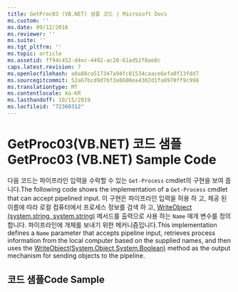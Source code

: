 ```yaml
---
title: GetProc03 (VB.NET) 샘플 코드 | Microsoft Docs
ms.custom: ''
ms.date: 09/12/2016
ms.reviewer: ''
ms.suite: ''
ms.tgt_pltfrm: ''
ms.topic: article
ms.assetid: ff94c452-d4ec-4492-ac20-61ad52f8ae8c
caps.latest.revision: 7
ms.openlocfilehash: a0a88ca517347a94fc81534caace6efa0f13fdd7
ms.sourcegitcommit: 52a67bcd9d7bf3e8600ea4302d1fa8970ff9c998
ms.translationtype: MT
ms.contentlocale: ko-KR
ms.lasthandoff: 10/15/2019
ms.locfileid: "72360312"
---
```

# <a name="getproc03-vbnet-sample-code"></a><span data-ttu-id="8853c-102">GetProc03(VB.NET) 코드 샘플</span><span class="sxs-lookup"><span data-stu-id="8853c-102">GetProc03 (VB.NET) Sample Code</span></span>

<span data-ttu-id="8853c-103">다음 코드는 파이프라인 입력을 수락할 수 있는 `Get-Process` cmdlet의 구현을 보여 줍니다.</span><span class="sxs-lookup"><span data-stu-id="8853c-103">The following code shows the implementation of a `Get-Process` cmdlet that can accept pipelined input.</span></span> <span data-ttu-id="8853c-104">이 구현은 파이프라인 입력을 허용 하 고, 제공 된 이름에 따라 로컬 컴퓨터에서 프로세스 정보를 검색 하 고, [WriteObject (system.string, system.string)](/dotnet/api/system.management.automation.cmdlet.writeobject?view=pscore-6.2.0#System_Management_Automation_Cmdlet_WriteObject_System_Object_System_Boolean_) 메서드를 출력으로 사용 하는 `Name` 매개 변수를 정의 합니다. 파이프라인에 개체를 보내기 위한 메커니즘입니다.</span><span class="sxs-lookup"><span data-stu-id="8853c-104">This implementation defines a `Name` parameter that accepts pipeline input, retrieves process information from the local computer based on the supplied names, and then uses the [WriteObject(System.Object,System.Boolean)](/dotnet/api/system.management.automation.cmdlet.writeobject?view=pscore-6.2.0#System_Management_Automation_Cmdlet_WriteObject_System_Object_System_Boolean_) method as the output mechanism for sending objects to the pipeline.</span></span>

## <a name="code-sample"></a><span data-ttu-id="8853c-105">코드 샘플</span><span class="sxs-lookup"><span data-stu-id="8853c-105">Code Sample</span></span>

<!-- TODO!!!: review snippet reference  [!CODE [Msh_samplesgetproc03#getproc03vbAll](Msh_samplesgetproc03#getproc03vbAll)]  -->
